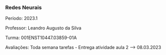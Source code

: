 ### Redes Neurais

Período: 2023.1

Professor: Leandro Augusto da Silva

Turma: 001ENST10447.03859-01A

Avaliações:
  Toda semana tarefas - 
  Entrega atividade aula 2 --> 08.03.2023

